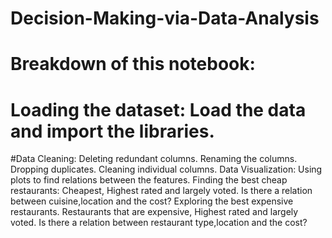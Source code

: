 # Decision-Making-via-Data-Analysis

# Breakdown of this notebook:
# Loading the dataset: Load the data and import the libraries.
#Data Cleaning:
Deleting redundant columns.
Renaming the columns.
Dropping duplicates.
Cleaning individual columns.
Data Visualization: Using plots to find relations between the features.
Finding the best cheap restaurants:
Cheapest, Highest rated and largely voted.
Is there a relation between cuisine,location and the cost?
Exploring the best expensive restaurants.
Restaurants that are expensive, Highest rated and largely voted.
Is there a relation between restaurant type,location and the cost?

